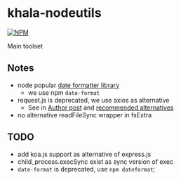 # khala-nodeutils

[![NPM](https://nodei.co/npm/khala-nodeutils.png)](https://nodei.co/npm/khala-nodeutils/)

Main toolset



## Notes
- node popular [date formatter library](https://stackabuse.com/how-to-format-dates-in-javascript/)
    - we use npm `date-format` 
- request.js is deprecated, we use axios as alternative 
    - See in [Author post](https://github.com/request/request/issues/3142)
      and [recommended alternatives](https://github.com/request/request/issues/3143)
- no alternative readFileSync wrapper in fsExtra

## TODO
- add koa.js support as alternative of express.js
- child_process.execSync exist as sync version of exec
- `date-format` is deprecated, use `npm dateformat`;